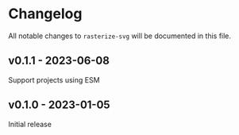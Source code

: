 # Changelog

All notable changes to `rasterize-svg` will be documented in this file.

## v0.1.1 - 2023-06-08

Support projects using ESM

## v0.1.0 - 2023-01-05

Initial release
